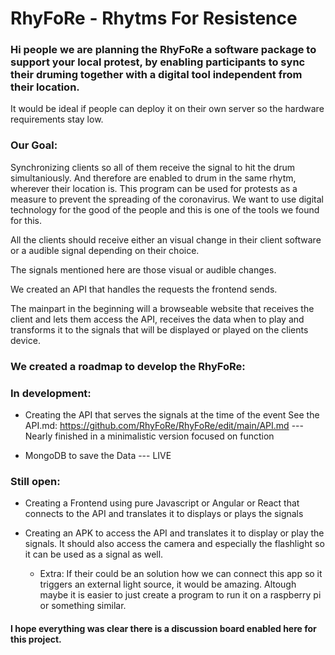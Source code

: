 # RhyFoRe - Rhytms For Resistence


### Hi people we are planning the RhyFoRe a software package to support your local protest, by enabling participants to sync their druming together with a digital tool independent from their location.

It would be ideal if people can deploy it on their own server so the hardware requirements stay low. 


### Our Goal: 

Synchronizing clients so all of them receive the signal to hit the drum simultaniously. And therefore are enabled to drum in the same rhytm, wherever their location is. This program can be used for protests as a measure to prevent the spreading of the coronavirus.
We want to use digital technology for the good of the people and this is one of the tools we found for this.

All the clients should receive either an visual change in their client software or a audible signal depending on their choice. 

The signals mentioned here are those visual or audible changes.

We created an API that handles the requests the frontend sends. 

The mainpart in the beginning will a browseable website that receives the client and lets them access the API, receives the data when to play and transforms it to the signals that will be displayed or played on the clients device. 


### We created a roadmap to develop the RhyFoRe: 


### In development:

* Creating the API that serves the signals at the time of the event See the API.md: <https://github.com/RhyFoRe/RhyFoRe/edit/main/API.md> --- Nearly finished in a minimalistic version focused on function

* MongoDB to save the Data --- LIVE

### Still open:

* Creating a Frontend using pure Javascript or Angular or React that connects to the API and translates it to displays or plays the signals 

* Creating an APK to access the API and translates it to display or play the signals. It should also access the camera and especially the flashlight so it can be used as a signal as well.
  * Extra: If their could be an solution how we can connect this app so it triggers an external light source, it would be amazing. Altough maybe it is easier to just create a program to run it on a raspberry pi or something similar.
  

#### I hope everything was clear there is a discussion board enabled here for this project.



